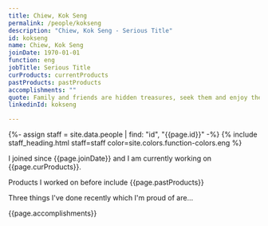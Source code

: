 ```yaml
---
title: Chiew, Kok Seng
permalink: /people/kokseng
description: "Chiew, Kok Seng - Serious Title"
id: kokseng
name: Chiew, Kok Seng
joinDate: 1970-01-01
function: eng
jobTitle: Serious Title
curProducts: currentProducts
pastProducts: pastProducts
accomplishments: ""
quote: Family and friends are hidden treasures, seek them and enjoy their riches.
linkedinId: kokseng

---
```


{%- assign staff = site.data.people | find: "id", "{{page.id}}" -%}
{% include staff_heading.html staff=staff color=site.colors.function-colors.eng %}

<p>I joined since {{page.joinDate}} and I am currently working on {{page.curProducts}}.</p>

<p>Products I worked on before include {{page.pastProducts}}</p>

<p>Three things I've done recently which I'm proud of are...</p>
{{page.accomplishments}}
